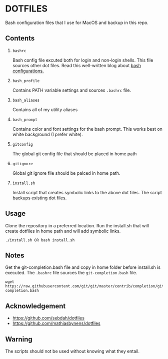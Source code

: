 DOTFILES
=========
Bash configuration files that I use for MacOS and backup in this repo.

Contents
--------
1. `bashrc`

   Bash config file excuted both for login and non-login shells.
   This file sources other dot files. Read this well-written blog
   about [bash configurations.](http://dghubble.com/blog/posts/.bashprofile-.profile-and-.bashrc-conventions/)

2. `bash_profile`

   Contains PATH variable settings and sources `.bashrc` file.

3. `bash_aliases`

    Contains all of my utility aliases

4. `bash_prompt`

    Contains color and font settings for the bash prompt. This works
    best on white background (I prefer white).

5. `gitconfig`

    The global git config file that should be placed in home path

6. `gitignore`

    Global git ignore file should be palced in home path.

7. `install.sh`

    Install script that creates symbolic links to the above dot files. The script
    backups existing dot files.

Usage
-------
Clone the repository in a preferred location. Run the install.sh that will create
dotfiles in home path and will add symbolic links.
```
./install.sh OR bash install.sh
```

Notes
------

Get the git-completion.bash file and copy in home folder before
install.sh is executed. The `.bashrc` file sources the `git-completion.bash` file.

```
wget https://raw.githubusercontent.com/git/git/master/contrib/completion/git-completion.bash
```

Acknowledgement
---------------

* https://github.com/sebdah/dotfiles
* https://github.com/mathiasbynens/dotfiles

Warning
--------

The scripts should not be used without knowing what they entail.
